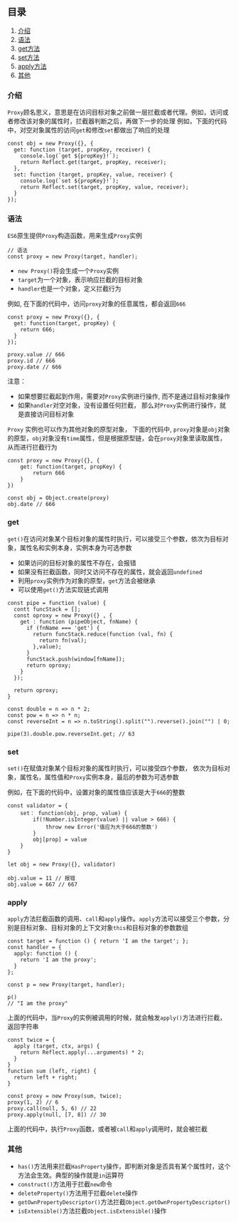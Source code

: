 ## 目录
1. [介绍](#介绍)
2. [语法](#语法)
3. [get方法](#get)
4. [set方法](#set)
5. [apply方法](#apply)
6. [其他](#其他)

### 介绍
`Proxy`顾名思义，意思是在访问目标对象之前做一层拦截或者代理。例如，访问或者修改该对象的属性时，拦截器判断之后，再做下一步的处理
例如，下面的代码中，对空对象属性的访问`get`和修改`set`都做出了响应的处理
```
const obj = new Proxy({}, {
  get: function (target, propKey, receiver) {
    console.log(`get ${propKey}!`);
    return Reflect.get(target, propKey, receiver);
  },
  set: function (target, propKey, value, receiver) {
    console.log(`set ${propKey}!`);
    return Reflect.set(target, propKey, value, receiver);
  }
});
```

### 语法
`ES6`原生提供`Proxy`构造函数，用来生成`Proxy`实例
```
// 语法
const proxy = new Proxy(target, handler);
```
* `new Proxy()`将会生成一个`Proxy`实例
* `target`为一个对象，表示响应拦截的目标对象
* `handler`也是一个对象，定义拦截行为

例如, 在下面的代码中，访问`proxy`对象的任意属性，都会返回`666`
```
const proxy = new Proxy({}, {
  get: function(target, propKey) {
    return 666;
  }
});

proxy.value // 666
proxy.id // 666
proxy.date // 666
```

注意：
* 如果想要拦截起到作用，需要对`Proxy`实例进行操作, 而不是通过目标对象操作
* 如果`handler`对空对象，没有设置任何拦截， 那么对`Proxy`实例进行操作，就是直接访问目标对象

`Proxy` 实例也可以作为其他对象的原型对象， 下面的代码中, `proxy`对象是`obj`对象的原型，`obj`对象没有`time`属性，但是根据原型链，会在`proxy`对象里读取属性，从而进行拦截行为
```
const proxy = new Proxy({}, {
    get: function(target, propKey) {
        return 666
    }
})

const obj = Object.create(proxy)
obj.date // 666
```

### get
`get()`在访问对象某个目标对象的属性时执行，可以接受三个参数，依次为目标对象，属性名和实例本身，实例本身为可选参数
* 如果访问的目标对象的属性不存在，会报错 
* 如果没有拦截函数，同时又访问不存在的属性，就会返回`undefined`
* 利用`proxy`实例作为对象的原型，`get`方法会被继承
* 可以使用`get()`方法实现链式调用
```
const pipe = function (value) {
  contt funcStack = [];
  const oproxy = new Proxy({} , {
    get : function (pipeObject, fnName) {
      if (fnName === 'get') {
        return funcStack.reduce(function (val, fn) {
          return fn(val);
        },value);
      }
      funcStack.push(window[fnName]);
      return oproxy;
    }
  });

  return oproxy;
}

const double = n => n * 2;
const pow = n => n * n;
const reverseInt = n => n.toString().split("").reverse().join("") | 0;

pipe(3).double.pow.reverseInt.get; // 63
```

### set
`set()`在赋值对象某个目标对象的属性时执行，可以接受四个参数， 依次为目标对象，属性名，属性值和`Proxy`实例本身，最后的参数为可选参数

例如，在下面的代码中，设置对象的属性值应该是大于`666`的整数
```
const validator = {
    set： function(obj, prop, value) {
        if(!Number.isInteger(value) || value > 666) {
            throw new Error('值应为大于666的整数')
        }
        obj[prop] = value
    }
}

let obj = new Proxy({}, validator)

obj.value = 11 // 报错
obj.value = 667 // 667
```

### apply
`apply`方法拦截函数的调用、`call`和`apply`操作。`apply`方法可以接受三个参数，分别是目标对象、目标对象的上下文对象`this`和目标对象的参数数组
```
const target = function () { return 'I am the target'; };
const handler = {
  apply: function () {
    return 'I am the proxy';
  }
};

const p = new Proxy(target, handler);

p()
// "I am the proxy"
```
上面的代码中，当`Proxy`的实例被调用的时候，就会触发`apply()`方法进行拦截，返回字符串
```
const twice = {
  apply (target, ctx, args) {
    return Reflect.apply(...arguments) * 2;
  }
}
function sum (left, right) {
  return left + right;
}

const proxy = new Proxy(sum, twice);
proxy(1, 2) // 6
proxy.call(null, 5, 6) // 22
proxy.apply(null, [7, 8]) // 30
```
上面的代码中，执行`Proxy`函数，或者被`call`和`apply`调用时，就会被拦截

### 其他
* `has()`方法用来拦截`HasProperty`操作，即判断对象是否具有某个属性时，这个方法会生效。典型的操作就是`in`运算符
* `construct()`方法用于拦截`new`命令
* `deleteProperty()`方法用于拦截`delete`操作
* `getOwnPropertyDescriptor()`方法拦截`Object.getOwnPropertyDescriptor()`
* `isExtensible()`方法拦截`Object.isExtensible()`操作
